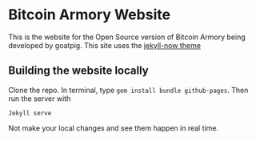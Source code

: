 # Bitcoin Armory Website

This is the website for the Open Source version of Bitcoin Armory being developed by goatpig. This site uses the [jekyll-now theme](https://github.com/barryclark/jekyll-now)

## Building the website locally

Clone the repo. In terminal, type `gem install bundle github-pages`. Then run the server with

    Jekyll serve

Not make your local changes and see them happen in real time.
